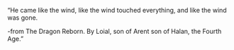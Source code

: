“He came like the wind, like the wind touched everything, and like the wind was gone.

-from The Dragon Reborn. By Loial, son of Arent son of Halan, the Fourth Age.”
